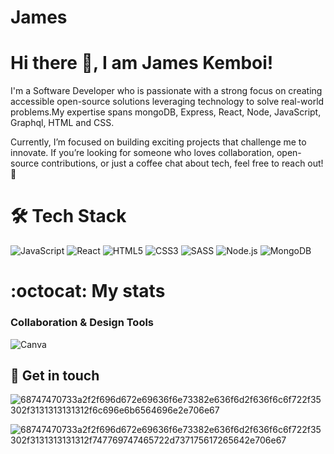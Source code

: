 # James
# Hi there 👋, I am James Kemboi!


I'm a Software Developer who is passionate  with a strong focus on creating accessible open-source solutions leveraging technology to solve real-world problems.My expertise spans  mongoDB, Express, React, Node, JavaScript, Graphql, HTML and CSS. 

Currently, I’m focused on building exciting projects that challenge me to innovate. If you’re looking for someone who loves collaboration, open-source contributions, or just a coffee chat about tech, feel free to reach out! 🚀

# 🛠️ Tech Stack

![JavaScript](https://img.shields.io/badge/JavaScript-F7DF1E?style=for-the-badge&logo=javascript&logoColor=black)
![React](https://img.shields.io/badge/React-61DAFB?style=for-the-badge&logo=react&logoColor=black)
![HTML5](https://img.shields.io/badge/HTML5-E34F26?style=for-the-badge&logo=html5&logoColor=white)
![CSS3](https://img.shields.io/badge/CSS3-1572B6?style=for-the-badge&logo=css3&logoColor=white)
![SASS](https://img.shields.io/badge/SASS-CC6699?style=for-the-badge&logo=sass&logoColor=white)
![Node.js](https://img.shields.io/badge/Node.js-339933?style=for-the-badge&logo=nodedotjs&logoColor=white)
![MongoDB](https://img.shields.io/badge/MongoDB-47A248?style=for-the-badge&logo=mongodb&logoColor=white)
     

#  :octocat: My stats

###  Collaboration & Design Tools


![Canva](https://img.shields.io/badge/Canva-00C4CC?style=flat&logo=canva&logoColor=white&logoWidth=20)


##  🤝 Get in touch



![68747470733a2f2f696d672e69636f6e73382e636f6d2f636f6c6f722f35302f3131313131312f6c696e6b6564696e2e706e67](https://github.com/user-attachments/assets/88a6f24c-9c5e-4adb-b093-664662c7cb7c)

![68747470733a2f2f696d672e69636f6e73382e636f6d2f636f6c6f722f35302f3131313131312f747769747465722d737175617265642e706e67](https://github.com/user-attachments/assets/cd515a72-c95d-4b72-8b85-d2a87927be2c)



